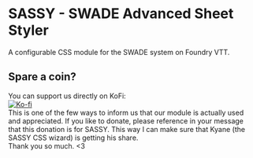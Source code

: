 # SASSY - SWADE Advanced Sheet Styler
A configurable CSS module for the SWADE system on Foundry VTT.  
  
## Spare a coin?
You can support us directly on KoFi:  
[![Ko-fi](https://www.ko-fi.com/img/githubbutton_sm.svg)](https://ko-fi.com/salieric)  
This is one of the few ways to inform us that our module is actually used and appreciated. If you like to donate, please reference in your message that this donation is for SASSY. This way I can make sure that Kyane (the SASSY CSS wizard) is getting his share.  
Thank you so much. <3